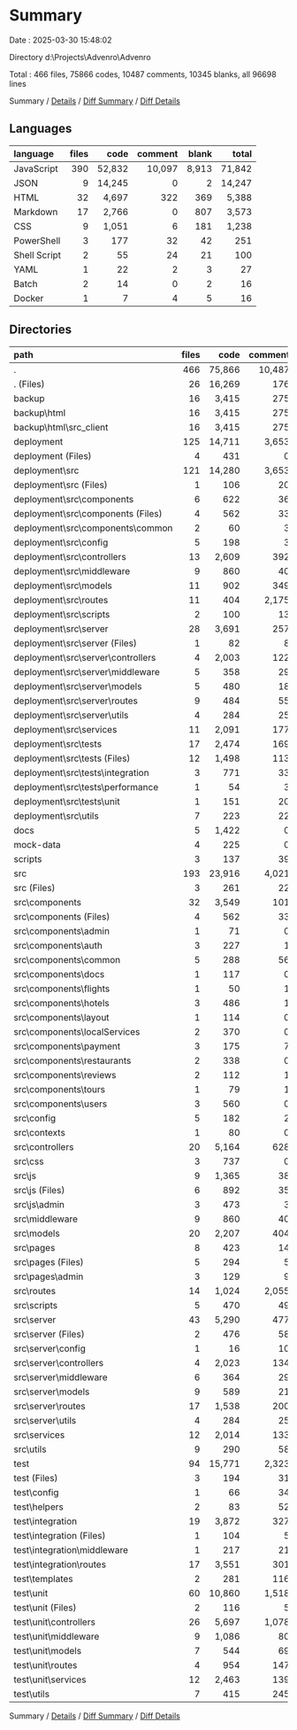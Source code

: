 # Summary

Date : 2025-03-30 15:48:02

Directory d:\\Projects\\Advenro\\Advenro

Total : 466 files,  75866 codes, 10487 comments, 10345 blanks, all 96698 lines

Summary / [Details](details.md) / [Diff Summary](diff.md) / [Diff Details](diff-details.md)

## Languages
| language | files | code | comment | blank | total |
| :--- | ---: | ---: | ---: | ---: | ---: |
| JavaScript | 390 | 52,832 | 10,097 | 8,913 | 71,842 |
| JSON | 9 | 14,245 | 0 | 2 | 14,247 |
| HTML | 32 | 4,697 | 322 | 369 | 5,388 |
| Markdown | 17 | 2,766 | 0 | 807 | 3,573 |
| CSS | 9 | 1,051 | 6 | 181 | 1,238 |
| PowerShell | 3 | 177 | 32 | 42 | 251 |
| Shell Script | 2 | 55 | 24 | 21 | 100 |
| YAML | 1 | 22 | 2 | 3 | 27 |
| Batch | 2 | 14 | 0 | 2 | 16 |
| Docker | 1 | 7 | 4 | 5 | 16 |

## Directories
| path | files | code | comment | blank | total |
| :--- | ---: | ---: | ---: | ---: | ---: |
| . | 466 | 75,866 | 10,487 | 10,345 | 96,698 |
| . (Files) | 26 | 16,269 | 176 | 526 | 16,971 |
| backup | 16 | 3,415 | 275 | 197 | 3,887 |
| backup\\html | 16 | 3,415 | 275 | 197 | 3,887 |
| backup\\html\\src_client | 16 | 3,415 | 275 | 197 | 3,887 |
| deployment | 125 | 14,711 | 3,653 | 2,236 | 20,600 |
| deployment (Files) | 4 | 431 | 0 | 97 | 528 |
| deployment\\src | 121 | 14,280 | 3,653 | 2,139 | 20,072 |
| deployment\\src (Files) | 1 | 106 | 20 | 22 | 148 |
| deployment\\src\\components | 6 | 622 | 36 | 99 | 757 |
| deployment\\src\\components (Files) | 4 | 562 | 33 | 88 | 683 |
| deployment\\src\\components\\common | 2 | 60 | 3 | 11 | 74 |
| deployment\\src\\config | 5 | 198 | 3 | 13 | 214 |
| deployment\\src\\controllers | 13 | 2,609 | 392 | 424 | 3,425 |
| deployment\\src\\middleware | 9 | 860 | 40 | 94 | 994 |
| deployment\\src\\models | 11 | 902 | 349 | 77 | 1,328 |
| deployment\\src\\routes | 11 | 404 | 2,175 | 119 | 2,698 |
| deployment\\src\\scripts | 2 | 100 | 13 | 24 | 137 |
| deployment\\src\\server | 28 | 3,691 | 257 | 500 | 4,448 |
| deployment\\src\\server (Files) | 1 | 82 | 8 | 10 | 100 |
| deployment\\src\\server\\controllers | 4 | 2,003 | 122 | 287 | 2,412 |
| deployment\\src\\server\\middleware | 5 | 358 | 29 | 47 | 434 |
| deployment\\src\\server\\models | 5 | 480 | 18 | 35 | 533 |
| deployment\\src\\server\\routes | 9 | 484 | 55 | 85 | 624 |
| deployment\\src\\server\\utils | 4 | 284 | 25 | 36 | 345 |
| deployment\\src\\services | 11 | 2,091 | 177 | 301 | 2,569 |
| deployment\\src\\tests | 17 | 2,474 | 169 | 433 | 3,076 |
| deployment\\src\\tests (Files) | 12 | 1,498 | 113 | 244 | 1,855 |
| deployment\\src\\tests\\integration | 3 | 771 | 33 | 147 | 951 |
| deployment\\src\\tests\\performance | 1 | 54 | 3 | 14 | 71 |
| deployment\\src\\tests\\unit | 1 | 151 | 20 | 28 | 199 |
| deployment\\src\\utils | 7 | 223 | 22 | 33 | 278 |
| docs | 5 | 1,422 | 0 | 341 | 1,763 |
| mock-data | 4 | 225 | 0 | 0 | 225 |
| scripts | 3 | 137 | 39 | 34 | 210 |
| src | 193 | 23,916 | 4,021 | 3,358 | 31,295 |
| src (Files) | 3 | 261 | 22 | 28 | 311 |
| src\\components | 32 | 3,549 | 101 | 355 | 4,005 |
| src\\components (Files) | 4 | 562 | 33 | 88 | 683 |
| src\\components\\admin | 1 | 71 | 0 | 6 | 77 |
| src\\components\\auth | 3 | 227 | 1 | 20 | 248 |
| src\\components\\common | 5 | 288 | 56 | 38 | 382 |
| src\\components\\docs | 1 | 117 | 0 | 10 | 127 |
| src\\components\\flights | 1 | 50 | 1 | 8 | 59 |
| src\\components\\hotels | 3 | 486 | 1 | 40 | 527 |
| src\\components\\layout | 1 | 114 | 0 | 6 | 120 |
| src\\components\\localServices | 2 | 370 | 0 | 30 | 400 |
| src\\components\\payment | 3 | 175 | 7 | 29 | 211 |
| src\\components\\restaurants | 2 | 338 | 0 | 29 | 367 |
| src\\components\\reviews | 2 | 112 | 1 | 5 | 118 |
| src\\components\\tours | 1 | 79 | 1 | 10 | 90 |
| src\\components\\users | 3 | 560 | 0 | 36 | 596 |
| src\\config | 5 | 182 | 2 | 13 | 197 |
| src\\contexts | 1 | 80 | 0 | 10 | 90 |
| src\\controllers | 20 | 5,164 | 628 | 866 | 6,658 |
| src\\css | 3 | 737 | 0 | 126 | 863 |
| src\\js | 9 | 1,365 | 38 | 191 | 1,594 |
| src\\js (Files) | 6 | 892 | 35 | 134 | 1,061 |
| src\\js\\admin | 3 | 473 | 3 | 57 | 533 |
| src\\middleware | 9 | 860 | 40 | 94 | 994 |
| src\\models | 20 | 2,207 | 404 | 177 | 2,788 |
| src\\pages | 8 | 423 | 14 | 46 | 483 |
| src\\pages (Files) | 5 | 294 | 5 | 40 | 339 |
| src\\pages\\admin | 3 | 129 | 9 | 6 | 144 |
| src\\routes | 14 | 1,024 | 2,055 | 210 | 3,289 |
| src\\scripts | 5 | 470 | 49 | 88 | 607 |
| src\\server | 43 | 5,290 | 477 | 793 | 6,560 |
| src\\server (Files) | 2 | 476 | 58 | 71 | 605 |
| src\\server\\config | 1 | 16 | 10 | 7 | 33 |
| src\\server\\controllers | 4 | 2,023 | 134 | 290 | 2,447 |
| src\\server\\middleware | 6 | 364 | 29 | 47 | 440 |
| src\\server\\models | 9 | 589 | 21 | 49 | 659 |
| src\\server\\routes | 17 | 1,538 | 200 | 293 | 2,031 |
| src\\server\\utils | 4 | 284 | 25 | 36 | 345 |
| src\\services | 12 | 2,014 | 133 | 313 | 2,460 |
| src\\utils | 9 | 290 | 58 | 48 | 396 |
| test | 94 | 15,771 | 2,323 | 3,653 | 21,747 |
| test (Files) | 3 | 194 | 31 | 66 | 291 |
| test\\config | 1 | 66 | 34 | 14 | 114 |
| test\\helpers | 2 | 83 | 52 | 13 | 148 |
| test\\integration | 19 | 3,872 | 327 | 872 | 5,071 |
| test\\integration (Files) | 1 | 104 | 5 | 16 | 125 |
| test\\integration\\middleware | 1 | 217 | 21 | 43 | 281 |
| test\\integration\\routes | 17 | 3,551 | 301 | 813 | 4,665 |
| test\\templates | 2 | 281 | 116 | 79 | 476 |
| test\\unit | 60 | 10,860 | 1,518 | 2,518 | 14,896 |
| test\\unit (Files) | 2 | 116 | 5 | 31 | 152 |
| test\\unit\\controllers | 26 | 5,697 | 1,078 | 1,335 | 8,110 |
| test\\unit\\middleware | 9 | 1,086 | 80 | 287 | 1,453 |
| test\\unit\\models | 7 | 544 | 69 | 119 | 732 |
| test\\unit\\routes | 4 | 954 | 147 | 235 | 1,336 |
| test\\unit\\services | 12 | 2,463 | 139 | 511 | 3,113 |
| test\\utils | 7 | 415 | 245 | 91 | 751 |

Summary / [Details](details.md) / [Diff Summary](diff.md) / [Diff Details](diff-details.md)